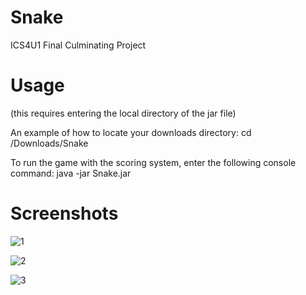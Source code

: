 # Snake

ICS4U1
Final Culminating Project

# Usage
(this requires entering the local directory of the jar file)

An example of how to locate your downloads directory: cd /Downloads/Snake

To run the game with the scoring system, enter the following console command: java -jar Snake.jar

# Screenshots
![1](https://i.imgur.com/HJpH3eZ.png)

![2](https://i.imgur.com/s4CSUU7.png)

![3](https://i.imgur.com/tJgxsIk.png)

